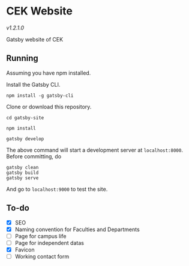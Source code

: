 # CEK Website
*v1.2.1.0*


Gatsby website of CEK

## Running

Assuming you have npm installed.

Install the Gatsby CLI.

```
npm install -g gatsby-cli
```

Clone or download this repository.

```
cd gatsby-site
```

```
npm install
```

```
gatsby develop
```

The above command will start a development server at `localhost:8000`.
Before committing, do

```
gatsby clean
gatsby build
gatsby serve
```

And go to `localhost:9000` to test the site.


## To-do

  - [x] SEO
  - [x] Naming convention for Faculties and Departments
  - [ ] Page for campus life
  - [ ] Page for independent datas
  - [x] Favicon
  - [ ] Working contact form
